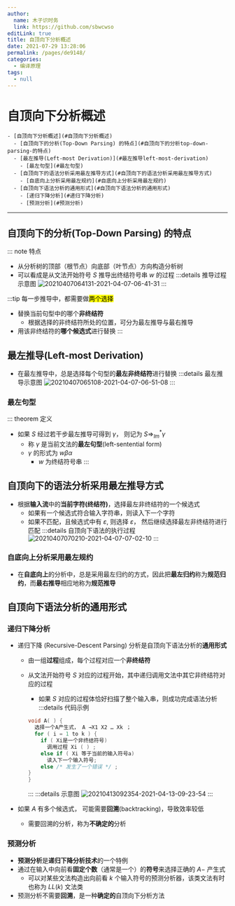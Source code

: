 ```yaml
---
author: 
  name: 木子识时务
  link: https://github.com/sbwcwso
editLink: true
title: 自顶向下分析概述
date: 2021-07-29 13:28:06
permalink: /pages/de9148/
categories: 
  - 编译原理
tags: 
  - null
---
```


# 自顶向下分析概述

```markmap
- [自顶向下分析概述](#自顶向下分析概述)
  - [自顶向下的分析(Top-Down Parsing) 的特点](#自顶向下的分析top-down-parsing-的特点)
  - [最左推导(Left-most Derivation)](#最左推导left-most-derivation)
    - [最左句型](#最左句型)
  - [自顶向下的语法分析采用最左推导方式](#自顶向下的语法分析采用最左推导方式)
    - [自底向上分析采用最左规约](#自底向上分析采用最左规约)
  - [自顶向下语法分析的通用形式](#自顶向下语法分析的通用形式)
    - [递归下降分析](#递归下降分析)
    - [预测分析](#预测分析)
```

---

## 自顶向下的分析(Top-Down Parsing) 的特点

::: note 特点
* 从分析树的顶部（根节点）向底部（叶节点）方向构造分析树
* 可以看成是从文法开始符号 $S$ 推导出终结符号串 $\text{}w$ 的过程
  :::details 推导过程示意图
  ![20210407064131-2021-04-07-06-41-31](https://cdn.jsdelivr.net/gh/Lijunjie9502/PicBed@master/20210407064131-2021-04-07-06-41-31.png)
  :::


:::tip 每一步推导中，都需要做<mark class='c3'>两个选择</mark>
  * 替换当前句型中的哪个**非终结符**
    * 根据选择的非终结符所处的位置，可分为最左推导与最右推导
  * 用该非终结符的**哪个候选式**进行替换
:::

## 最左推导(Left-most Derivation)

* 在最左推导中，总是选择每个句型的**最左非终结符**进行替换
  :::details 最左推导示意图
  ![20210407065108-2021-04-07-06-51-08](https://cdn.jsdelivr.net/gh/Lijunjie9502/PicBed@master/20210407065108-2021-04-07-06-51-08.png)
  :::

### 最左句型

::: theorem 定义
* 如果 $S$ 经过若干步最左推导可得到 $\gamma$， 则记为 $S\Rightarrow^{*}_{lm} \gamma$
  * 称 $\gamma$ 是当前文法的**最左句型**(left-sentential form)
  * $\gamma$ 的形式为 $w\beta\alpha$
    * $\text{}w$ 为终结符号串
:::



## 自顶向下的语法分析采用最左推导方式

* 根据**输入流**中的**当前字符(终结符)**，选择最左非终结符的一个候选式
  * 如果有一个候选式符合输入字符串，则读入下一个字符
  * 如果不匹配，且候选式中有 $\varepsilon$, 则选择 $\varepsilon$， 然后继续选择最左非终结符进行匹配
  :::details 自顶向下语法的执行过程
    ![20210407070210-2021-04-07-07-02-10](https://cdn.jsdelivr.net/gh/Lijunjie9502/PicBed@master/20210407070210-2021-04-07-07-02-10.png)
  :::

### 自底向上分析采用最左规约

* 在**自底向上**的分析中，总是采用最左归约的方式，因此把**最左归约**称为**规范归约**，而**最右推导**相应地称为**规范推导**

## 自顶向下语法分析的通用形式

### 递归下降分析

* 递归下降 (Recursive-Descent Parsing) 分析是自顶向下语法分析的**通用形式**
  * 由一组**过程**组成，每个过程对应一个**非终结符**
  * 从文法开始符号 $S$ 对应的过程开始，其中递归调用文法中其它非终结符对应的过程
    * 如果 $S$ 对应的过程体恰好扫描了整个输入串，则成功完成语法分析
    :::details 代码示例

    ```c
    void A( ) {
      选择一个A产生式， A →X1 X2 … Xk ；
      for ( i = 1 to k ) {
        if ( Xi是一个非终结符号)
          调用过程 Xi ( ) ;
        else if ( Xi 等于当前的输入符号a)
          读入下一个输入符号;
        else /* 发生了一个错误 */ ;
    }
    }
    ```

    :::
    :::details 示意图
    ![20210413092354-2021-04-13-09-23-54](https://cdn.jsdelivr.net/gh/Lijunjie9502/PicBed@master/20210413092354-2021-04-13-09-23-54.png)
    :::


* 如果 $A$ 有多个候选式， 可能需要**回溯**(backtracking)，导致效率较低
  * 需要回溯的分析，称为**不确定的**分析

### 预测分析

* **预测分析**是**递归下降分析技术**的一个特例
* 通过在输入中向前看**固定个数**（通常是一个）的**符号**来选择正确的 $A-$ 产生式
  * 可以对某些文法构造出向前看 $k$ 个输入符号的预测分析器，该类文法有时也称为 $LL(k)$ 文法类
* 预测分析不需要**回溯**，是一种**确定的**自顶向下分析方法
